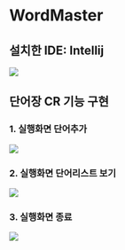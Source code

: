 # WordMaster

## 설치한 IDE: Intellij
<img src="https://github.com/ParkGyueun/Java_CRUD_Project_WordMaster/blob/master/screenshot/IntelliJ.png"/>

## 단어장 CR 기능 구현
### 1. 실행화면 단어추가
<img src="https://github.com/ParkGyueun/Java_CRUD_Project_WordMaster/blob/master/screenshot/addWord.png"/>

### 2. 실행화면 단어리스트 보기
<img src="https://github.com/ParkGyueun/Java_CRUD_Project_WordMaster/blob/master/screenshot/wordList.png"/>

### 3. 실행화면 종료
<img src="https://github.com/ParkGyueun/Java_CRUD_Project_WordMaster/blob/master/screenshot/exit.png"/>
